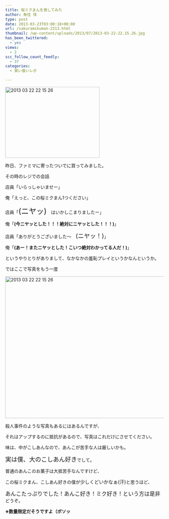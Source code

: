 ```yaml
---
title: 桜ミクまんを食してみた
author: 魚住 惇
type: post
date: 2013-03-23T03:00:18+00:00
url: /sakuramikuman-2313.html
thumbnail: /wp-content/uploads/2013/07/2013-03-22-22.15.26.jpg
has_been_twittered:
  - yes
views:
  - 2
scc_follow_count_feedly:
  - 37
categories:
  - 買い食いレポ

---
```

<img decoding="async" loading="lazy" title="2013-03-22 22.15.26.jpg" src="/wp-content/uploads/2013/03/2013-03-22-22.15.26.jpg" alt="2013 03 22 22 15 26" width="300" height="225" border="0" />

<!--more-->

昨日、ファミマに寄ったついでに買ってみました。</p> 

その時のレジでの会話</p> 

店員「いらっしゃいませー」

俺「えっと、この桜ミクまん1つください」</p> 

店員「<span style="font-size: 24px;">(</span><span style="font-size: 24px;">ニヤッ)</span>　はいかしこまりましたー」

俺「**(今ニヤッとした！！！絶対にニヤッとした！！！)**」</p> 

店員「ありがとうございました〜　<span style="font-size: 19px;">(</span><span style="font-size: 19px;">ニヤッ！)</span>」

俺「**(あー！またニヤッとした！こいつ絶対わかってる人だ！)**」</p> 

というやりとりがありまして、なかなかの羞恥プレイというかなんというか。</p> 

ではここで写真をもう一度

<img decoding="async" loading="lazy" title="2013-03-22 22.15.26.jpg" src="/wp-content/uploads/2013/03/2013-03-22-22.15.261.jpg" alt="2013 03 22 22 15 26" width="600" height="450" border="0" /> </p> 

殺人事件のような写真もあるにはあるんですが、

それはアップするのに抵抗があるので、写真はこれだけにさせてください。</p> 

味は、中がこしあんなので、あんこが苦手な人は厳しいかも。</p> 

<span style="font-size: 19px;">実は僕、大のこしあん好き</span>でして。

普通のあんこのお菓子は大抵苦手なんですけど、</p> 

この桜ミクまん、こしあん好きの僕が<span style="font-size: 15px;">少しくどいかなぁ(汗)</span>と思うほど、

<span style="font-size: 17px;">あんこたっぷりでした！あんこ好き！ミク好き！という方は是非</span>どうぞ。

**※数量限定だそうですよ（ボソッ**